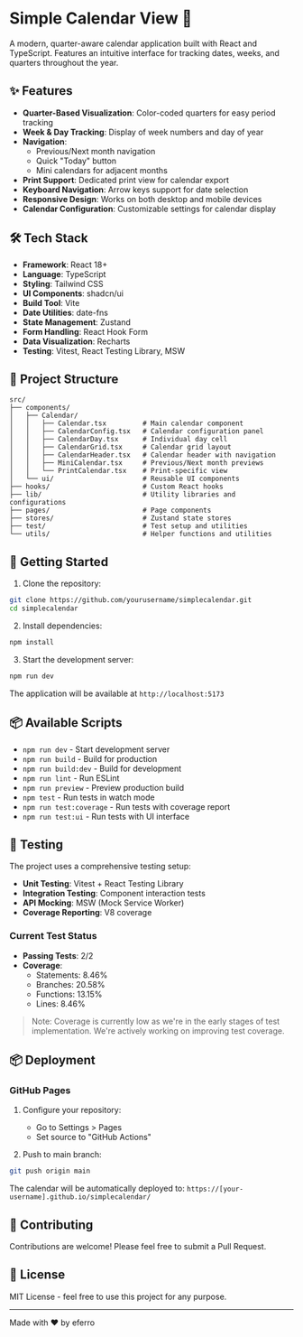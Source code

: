 # Simple Calendar View 📅

A modern, quarter-aware calendar application built with React and TypeScript. Features an intuitive interface for tracking dates, weeks, and quarters throughout the year.

## ✨ Features

- **Quarter-Based Visualization**: Color-coded quarters for easy period tracking
- **Week & Day Tracking**: Display of week numbers and day of year
- **Navigation**:
  - Previous/Next month navigation
  - Quick "Today" button
  - Mini calendars for adjacent months
- **Print Support**: Dedicated print view for calendar export
- **Keyboard Navigation**: Arrow keys support for date selection
- **Responsive Design**: Works on both desktop and mobile devices
- **Calendar Configuration**: Customizable settings for calendar display

## 🛠 Tech Stack

- **Framework**: React 18+
- **Language**: TypeScript
- **Styling**: Tailwind CSS
- **UI Components**: shadcn/ui
- **Build Tool**: Vite
- **Date Utilities**: date-fns
- **State Management**: Zustand
- **Form Handling**: React Hook Form
- **Data Visualization**: Recharts
- **Testing**: Vitest, React Testing Library, MSW

## 📁 Project Structure

```
src/
├── components/
│   ├── Calendar/
│   │   ├── Calendar.tsx         # Main calendar component
│   │   ├── CalendarConfig.tsx   # Calendar configuration panel
│   │   ├── CalendarDay.tsx      # Individual day cell
│   │   ├── CalendarGrid.tsx     # Calendar grid layout
│   │   ├── CalendarHeader.tsx   # Calendar header with navigation
│   │   ├── MiniCalendar.tsx     # Previous/Next month previews
│   │   └── PrintCalendar.tsx    # Print-specific view
│   └── ui/                      # Reusable UI components
├── hooks/                       # Custom React hooks
├── lib/                         # Utility libraries and configurations
├── pages/                       # Page components
├── stores/                      # Zustand state stores
├── test/                        # Test setup and utilities
└── utils/                       # Helper functions and utilities
```

## 🚀 Getting Started

1. Clone the repository:
```bash
git clone https://github.com/yourusername/simplecalendar.git
cd simplecalendar
```

2. Install dependencies:
```bash
npm install
```

3. Start the development server:
```bash
npm run dev
```

The application will be available at `http://localhost:5173`

## 📦 Available Scripts

- `npm run dev` - Start development server
- `npm run build` - Build for production
- `npm run build:dev` - Build for development
- `npm run lint` - Run ESLint
- `npm run preview` - Preview production build
- `npm test` - Run tests in watch mode
- `npm run test:coverage` - Run tests with coverage report
- `npm run test:ui` - Run tests with UI interface

## 🧪 Testing

The project uses a comprehensive testing setup:

- **Unit Testing**: Vitest + React Testing Library
- **Integration Testing**: Component interaction tests
- **API Mocking**: MSW (Mock Service Worker)
- **Coverage Reporting**: V8 coverage

### Current Test Status

- **Passing Tests**: 2/2
- **Coverage**:
  - Statements: 8.46%
  - Branches: 20.58%
  - Functions: 13.15%
  - Lines: 8.46%

> Note: Coverage is currently low as we're in the early stages of test implementation. We're actively working on improving test coverage.

## 📦 Deployment

### GitHub Pages

1. Configure your repository:
   - Go to Settings > Pages
   - Set source to "GitHub Actions"

2. Push to main branch:
```bash
git push origin main
```

The calendar will be automatically deployed to:
`https://[your-username].github.io/simplecalendar/`

## 🤝 Contributing

Contributions are welcome! Please feel free to submit a Pull Request.

## 📝 License

MIT License - feel free to use this project for any purpose.

---
Made with ❤️ by eferro
